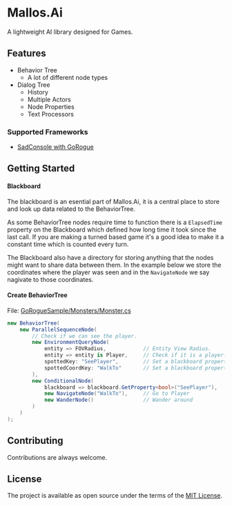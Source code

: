 # Mallos.Ai
A lightweight AI library designed for Games.

## Features
- Behavior Tree
  - A lot of different node types
- Dialog Tree
  - History
  - Multiple Actors
  - Node Properties
  - Text Processors

### Supported Frameworks
* [SadConsole with GoRogue](https://github.com/thesadrogue/SadConsole.GoRogueHelpers)

## Getting Started

#### Blackboard
The blackboard is an esential part of Mallos.Ai, it is a central place to store and look up data related to the BehaviorTree.

As some BehaviorTree nodes require time to function there is a `ElapsedTime` property on the Blackboard which defined how long time it took since the last call. If you are making a turned based game it's a good idea to make it a constant time which is counted every turn.

The Blackboard also have a directory for storing anything that the nodes might want to share data between them. In the example below we store the coordinates where the player was seen and in the `NavigateNode` we say nagivate to those coordinates.

#### Create BehaviorTree
File: [GoRogueSample/Monsters/Monster.cs](https://github.com/erictuvesson/Mallos.Ai/blob/master/samples/GoRogueSample/Monsters/Monster.cs#L40-L55)
```cs
new BehaviorTree(
    new ParallelSequenceNode(
        // Check if we can see the player.
        new EnvironmentQueryNode(
            entity => FOVRadius,            // Entity View Radius.
            entity => entity is Player,     // Check if it is a player.
            spottedKey: "SeePlayer",        // Set a blackboard property with true or false.
            spottedCoordKey: "WalkTo"       // Set a blackboard property with the found coords.
        ),
        new ConditionalNode(
            blackboard => blackboard.GetProperty<bool>("SeePlayer"),
            new NavigateNode("WalkTo"),     // Go to Player
            new WanderNode()                // Wander around
        )
    )
);
```

## Contributing
Contributions are always welcome.

## License
The project is available as open source under the terms of the [MIT License](http://opensource.org/licenses/MIT).
